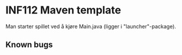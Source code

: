 # INF112 Maven template 

Man starter spillet ved å kjøre Main.java (ligger i "launcher"-package).


## Known bugs
